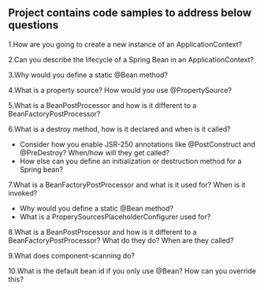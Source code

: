 ## Project contains code samples to address below questions

1.How are you going to create a new instance of an ApplicationContext?

2.Can you describe the lifecycle of a Spring Bean in an ApplicationContext?

3.Why would you define a static @Bean method?

4.What is a property source? How would you use @PropertySource?

5.What is a BeanPostProcessor and how is it different to a BeanFactoryPostProcessor?

6.What is a destroy method, how is it declared and when is it called?
  - Consider how you enable JSR-250 annotations like @PostConstruct and @PreDestroy? When/how will they get called?
  - How else can you define an initialization or destruction method for a Spring bean?

7.What is a BeanFactoryPostProcessor and what is it used for? When is it invoked?
  - Why would you define a static @Bean method?           
  - What is a ProperySourcesPlaceholderConfigurer used for?   
  
8.What is a BeanPostProcessor and how is it different to a BeanFactoryPostProcessor? What do they do? When are they called?

9.What does component-scanning do?

10.What is the default bean id if you only use @Bean? How can you override this?

  